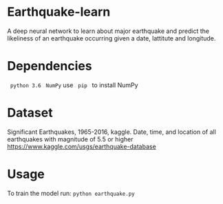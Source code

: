 # Earthquake-learn
A deep neural network to learn about major earthquake and predict the likeliness of an earthquake occurring given a date, lattitute and longitude.

# Dependencies
<code> python 3.6 </code>
<code>NumPy</code> use <code> pip </code> to install NumPy

# Dataset
Significant Earthquakes, 1965-2016, kaggle.
Date, time, and location of all earthquakes with magnitude of 5.5 or higher
https://www.kaggle.com/usgs/earthquake-database

# Usage
To train the model run: 
<code>python earthquake.py</code>
